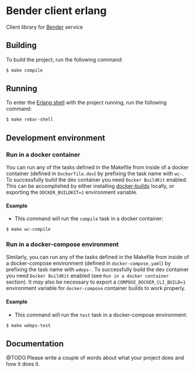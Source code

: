 # Bender client erlang

Client library for [Bender][2] service

## Building

To build the project, run the following command:

```bash
$ make compile
```

## Running

To enter the [Erlang shell][1] with the project running, run the following command:

```bash
$ make rebar-shell
```

## Development environment

### Run in a docker container

You can run any of the tasks defined in the Makefile from inside of a docker container (defined in `Dockerfile.dev`) by prefixing the task name with `wc-`. To successfully build the dev container you need `Docker BuildKit` enabled. This can be accomplished by either installing [docker-buildx](https://docs.docker.com/buildx/working-with-buildx/) locally, or exporting the `DOCKER_BUILDKIT=1` environment variable.

#### Example

* This command will run the `compile` task in a docker container:
```bash
$ make wc-compile
```

### Run in a docker-compose environment

Similarly, you can run any of the tasks defined in the Makefile from inside of a docker-compose environment (defined in `docker-compose.yaml`) by prefixing the task name with `wdeps-`. To successfully build the dev container you need `Docker BuildKit` enabled (see `Run in a docker container` section). It *may* also be necessary to export a `COMPOSE_DOCKER_CLI_BUILD=1` environment variable for `docker-compose` container builds to work properly.

#### Example

* This command will run the `test` task in a docker-compose environment:
```bash
$ make wdeps-test
```

## Documentation

@TODO Please write a couple of words about what your project does and how it does it.

[1]: http://erlang.org/doc/man/shell.html
[2]: http://github.com/valitydev/bender
